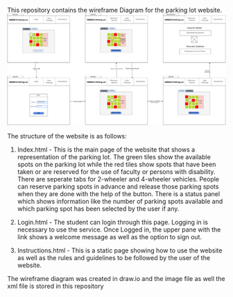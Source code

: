 This repository contains the wireframe Diagram for the parking lot website.
![Image](https://github.com/Deku789/Parking-Lot-UI-UX/blob/master/ParkingLotUI.png)

The structure of the website is as follows:
1) Index.html - This is the main page of the website that shows a representation of the parking lot. The green tiles show the
available spots on the parking lot while the red tiles show spots that have been taken or are reserved for the use of faculty or
persons with disability. There are seperate tabs for 2-wheeler and 4-wheeler vehicles. People can reserve parking spots in advance
and release those parking spots when they are done with the help of the button. There is a status panel which shows information
like the number of parking spots available and which parking spot has been selected by the user if any.

2) Login.html - The student can login through this page. Logging in is necessary to use the service. Once Logged in, the upper
pane with the link shows a welcome message as well as the option to sign out.

3) Instructions.html - This is a static page showing how to use the website as well as the rules and guidelines to be followed by
the user of the website.

The wireframe diagram was created in draw.io and the image file as well the xml file is stored in this repository
